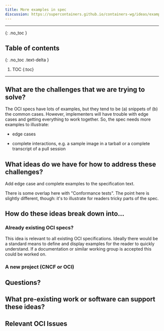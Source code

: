 ```yaml
---
title: More examples in spec
discussion: https://supercontainers.github.io/containers-wg/ideas/examples_A3b/
---
```


---

{: .no_toc }

## Table of contents
{: .no_toc .text-delta }

1. TOC
{:toc}

---

## What are the challenges that we are trying to solve?

The OCI specs have lots of examples, but they tend to be (a) snippets of (b)
the common cases. However, implementers will have trouble with edge cases and
getting everything to work together. So, the spec needs more examples to
illustrate:

* edge cases

* complete interactions, e.g. a sample image in a tarball or a complete
  transcript of a pull session

## What ideas do we have for how to address these challenges?

Add edge case and complete examples to the specification text.

There is some overlap here with "Conformance tests". The point here is
slightly different, though: it's to illustrate for readers tricky parts of the
spec.

## How do these ideas break down into...

### Already existing OCI specs?

This idea is relevant to all existing OCI specifications. Ideally there would
be a standard means to define and display examples for the reader to quickly
understand. If a documentation or similar working group is accepted this could
be worked on.

### A new project (CNCF or OCI)


## Questions?


## What pre-existing work or software can support these ideas?

## Relevant OCI Issues
